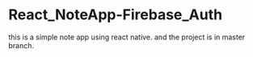 # React_NoteApp-Firebase_Auth
this is a simple note app using react native. and the project is in master branch.
